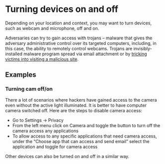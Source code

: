 # Turning devices on and off

Depending on your location and context, you may want to turn devices, such as webcam and 
microphone, off and on.

Adversaries can try to gain access with trojans – malware that gives the adversary administrative 
control over its targeted computers, including, in this case, the ability to remotely control webcams. Trojans are 
invisibly-installed malware program spread via email attachment or by 
[tricking victims into visiting a malicious site](attack-trees:docs/social-engineering/Phishing).

## Examples

### Turning cam off/on

There a lot of scenarios where hackers have gained access to the camera even without the active light illuminated. 
It is better to have computer camera switched off. Here are the steps to disable camera access:

* Go to Settings -> Privacy
* From the left menu click on Camera and toggle the button to turn off the camera access any applications
* To allow access to any specific applications that need camera access, under the “Choose app that can access and send email” select the application and toggle for camera access

Other devices can also be turned on and off in a similar way.